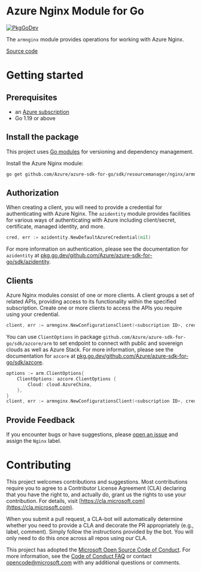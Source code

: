 # Azure Nginx Module for Go

[![PkgGoDev](https://pkg.go.dev/badge/github.com/Azure/azure-sdk-for-go/sdk/resourcemanager/nginx/armnginx/v2)](https://pkg.go.dev/github.com/Azure/azure-sdk-for-go/sdk/resourcemanager/nginx/armnginx/v2)

The `armnginx` module provides operations for working with Azure Nginx.

[Source code](https://github.com/Azure/azure-sdk-for-go/tree/main/sdk/resourcemanager/nginx/armnginx)

# Getting started

## Prerequisites

- an [Azure subscription](https://azure.microsoft.com/free/)
- Go 1.19 or above

## Install the package

This project uses [Go modules](https://github.com/golang/go/wiki/Modules) for versioning and dependency management.

Install the Azure Nginx module:

```sh
go get github.com/Azure/azure-sdk-for-go/sdk/resourcemanager/nginx/armnginx/v2
```

## Authorization

When creating a client, you will need to provide a credential for authenticating with Azure Nginx.  The `azidentity` module provides facilities for various ways of authenticating with Azure including client/secret, certificate, managed identity, and more.

```go
cred, err := azidentity.NewDefaultAzureCredential(nil)
```

For more information on authentication, please see the documentation for `azidentity` at [pkg.go.dev/github.com/Azure/azure-sdk-for-go/sdk/azidentity](https://pkg.go.dev/github.com/Azure/azure-sdk-for-go/sdk/azidentity).

## Clients

Azure Nginx modules consist of one or more clients.  A client groups a set of related APIs, providing access to its functionality within the specified subscription.  Create one or more clients to access the APIs you require using your credential.

```go
client, err := armnginx.NewConfigurationsClient(<subscription ID>, cred, nil)
```

You can use `ClientOptions` in package `github.com/Azure/azure-sdk-for-go/sdk/azcore/arm` to set endpoint to connect with public and sovereign clouds as well as Azure Stack. For more information, please see the documentation for `azcore` at [pkg.go.dev/github.com/Azure/azure-sdk-for-go/sdk/azcore](https://pkg.go.dev/github.com/Azure/azure-sdk-for-go/sdk/azcore).

```go
options := arm.ClientOptions{
    ClientOptions: azcore.ClientOptions {
        Cloud: cloud.AzureChina,
    },
}
client, err := armnginx.NewConfigurationsClient(<subscription ID>, cred, &options)
```

## Provide Feedback

If you encounter bugs or have suggestions, please
[open an issue](https://github.com/Azure/azure-sdk-for-go/issues) and assign the `Nginx` label.

# Contributing

This project welcomes contributions and suggestions. Most contributions require
you to agree to a Contributor License Agreement (CLA) declaring that you have
the right to, and actually do, grant us the rights to use your contribution.
For details, visit [https://cla.microsoft.com](https://cla.microsoft.com).

When you submit a pull request, a CLA-bot will automatically determine whether
you need to provide a CLA and decorate the PR appropriately (e.g., label,
comment). Simply follow the instructions provided by the bot. You will only
need to do this once across all repos using our CLA.

This project has adopted the
[Microsoft Open Source Code of Conduct](https://opensource.microsoft.com/codeofconduct/).
For more information, see the
[Code of Conduct FAQ](https://opensource.microsoft.com/codeofconduct/faq/)
or contact [opencode@microsoft.com](mailto:opencode@microsoft.com) with any
additional questions or comments.
